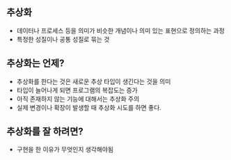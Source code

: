## 추상화
- 데이터나 프로세스 등을 의미가 비슷한 개념이나 의미 있는 표현으로 정의하는 과정
- 특정한 성질이나 공통 성질로 묶는 것

## 추상화는 언제?
- 추상화를 한다는 것은 새로운 추상 타입이 생긴다는 것을 의미
- 타입이 늘어나게 되면 프로그램의 복잡도는 증가
- 아직 존재하지 않는 기능에 대해서는 추상화 주의
- 실제 변경이나 확장이 발생할 때 추상화 시도를 하면 좋다.

## 추상화를 잘 하려면?
- 구현을 한 이유가 무엇인지 생각해야됨